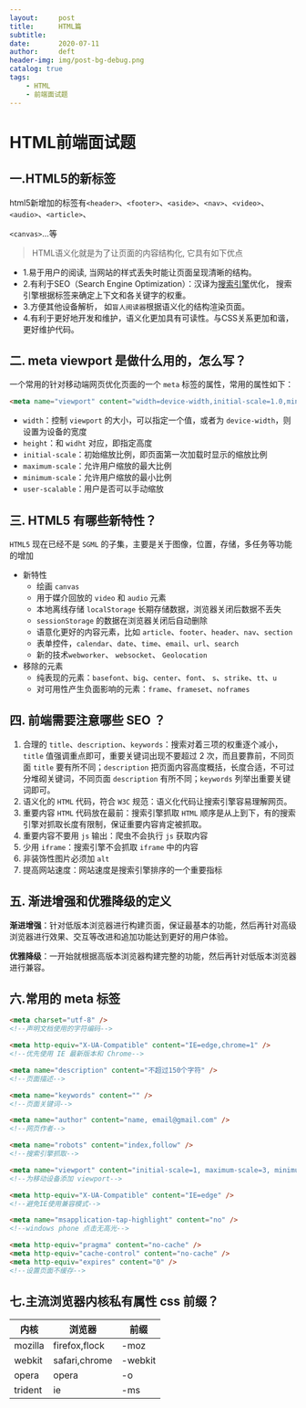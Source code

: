 ```yaml
---
layout:     post
title:      HTML篇
subtitle:  
date:       2020-07-11
author:     deft
header-img: img/post-bg-debug.png
catalog: true
tags:
    - HTML
    - 前端面试题
---
```


# HTML前端面试题

## 一.HTML5的新标签

html5新增加的标签有`<header>`、`<footer>`、`<aside>`、`<nav>`、`<video>`、`<audio>`、`<article>`、

`<canvas>`...等



> HTML语义化就是为了让页面的内容结构化, 它具有如下优点

- 1.易于用户的阅读, 当网站的样式丢失时能让页面呈现清晰的结构。
- 2.有利于SEO（Search Engine Optimization）：汉译为[搜索引擎](https://baike.baidu.com/item/搜索引擎)优化， 搜索引擎根据标签来确定上下文和各关键字的权重。
- 3.方便其他设备解析， 如`盲人阅读器`根据语义化的结构渲染页面。
- 4.有利于更好地开发和维护，语义化更加具有可读性。与CSS关系更加和谐，更好维护代码。



## 二. meta viewport 是做什么用的，怎么写？

一个常用的针对移动端网页优化页面的一个 `meta` 标签的属性，常用的属性如下：

```html
<meta name="viewport" content="width=device-width,initial-scale=1.0,minimum-scale=1.0,maximum-scale=1.0,user-scalable=no" />
```

- `width`：控制 `viewport` 的大小，可以指定一个值，或者为 `device-width`，则设置为设备的宽度
- `height`：和 `widht` 对应，即指定高度
- `initial-scale`：初始缩放比例，即页面第一次加载时显示的缩放比例
- `maximum-scale`：允许用户缩放的最大比例
- `minimum-scale`：允许用户缩放的最小比例
- `user-scalable`：用户是否可以手动缩放

## 三. HTML5 有哪些新特性？

`HTML5` 现在已经不是 `SGML` 的子集，主要是关于图像，位置，存储，多任务等功能的增加

- 新特性
  - 绘画 `canvas`
  - 用于媒介回放的 `video` 和 `audio` 元素
  - 本地离线存储 `localStorage` 长期存储数据，浏览器关闭后数据不丢失
  - `sessionStorage` 的数据在浏览器关闭后自动删除
  - 语意化更好的内容元素，比如 `article`、`footer`、`header`、`nav`、`section`
  - 表单控件，`calendar`、`date`、`time`、`email`、`url`、`search`
  - 新的技术`webworker`、 `websocket`、 `Geolocation`
- 移除的元素
  - 纯表现的元素：`basefont`、`big`、`center`、`font`、 `s`、`strike`、`tt`、`u`
  - 对可用性产生负面影响的元素：`frame`、`frameset`、`noframes`

## 四. 前端需要注意哪些 SEO ？

1. 合理的 `title`、`description`、`keywords`：搜索对着三项的权重逐个减小，`title` 值强调重点即可，重要关键词出现不要超过 2 次，而且要靠前，不同页面 `title` 要有所不同；`description` 把页面内容高度概括，长度合适，不可过分堆砌关键词，不同页面 `description` 有所不同；`keywords` 列举出重要关键词即可。
2. 语义化的 `HTML` 代码，符合 `W3C` 规范：语义化代码让搜索引擎容易理解网页。
3. 重要内容 `HTML` 代码放在最前：搜索引擎抓取 `HTML` 顺序是从上到下，有的搜索引擎对抓取长度有限制，保证重要内容肯定被抓取。
4. 重要内容不要用 `js` 输出：爬虫不会执行 `js` 获取内容
5. 少用 `iframe`：搜索引擎不会抓取 `iframe` 中的内容
6. 非装饰性图片必须加 `alt`
7. 提高网站速度：网站速度是搜索引擎排序的一个重要指标

## 五. 渐进增强和优雅降级的定义

**渐进增强**：针对低版本浏览器进行构建页面，保证最基本的功能，然后再针对高级浏览器进行效果、交互等改进和追加功能达到更好的用户体验。

**优雅降级**：一开始就根据高版本浏览器构建完整的功能，然后再针对低版本浏览器进行兼容。

## 六.常用的 meta 标签

```html
<meta charset="utf-8" />
<!--声明文档使用的字符编码-->
```

```html
<meta http-equiv="X-UA-Compatible" content="IE=edge,chrome=1" />
<!--优先使用 IE 最新版本和 Chrome-->
```

```html
<meta name="description" content="不超过150个字符" />
<!--页面描述-->
```

```html
<meta name="keywords" content="" />
<!--页面关键词-->
```

```html
<meta name="author" content="name, email@gmail.com" />
<!--网页作者-->
```

```html
<meta name="robots" content="index,follow" />
<!--搜索引擎抓取-->
```

```html
<meta name="viewport" content="initial-scale=1, maximum-scale=3, minimum-scale=1, user-scalable=no" />
<!--为移动设备添加 viewport-->
```

```html
<meta http-equiv="X-UA-Compatible" content="IE=edge" />
<!--避免IE使用兼容模式-->
```

```html
<meta name="msapplication-tap-highlight" content="no" />
<!--windows phone 点击无高光-->
```

```html
<meta http-equiv="pragma" content="no-cache" />
<meta http-equiv="cache-control" content="no-cache" />
<meta http-equiv="expires" content="0" />
<!--设置页面不缓存-->
```





## 七.主流浏览器内核私有属性 css 前缀？

| 内核    | 浏览器        | 前缀    |
| ------- | ------------- | ------- |
| mozilla | firefox,flock | -moz    |
| webkit  | safari,chrome | -webkit |
| opera   | opera         | -o      |
| trident | ie            | -ms     |